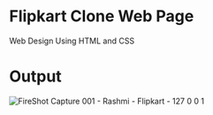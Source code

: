 # Flipkart Clone Web Page
Web Design Using HTML and CSS

# Output
![FireShot Capture 001 - Rashmi - Flipkart - 127 0 0 1](https://user-images.githubusercontent.com/73373335/209071550-775d518d-4ab5-4181-a5df-22e806f7f362.png)
